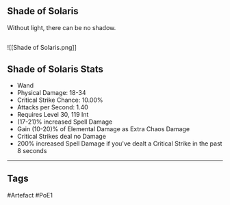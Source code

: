 ## Shade of Solaris
Without light, there can be no shadow.
##
![[Shade of Solaris.png]]
## Shade of Solaris Stats
- Wand
- Physical Damage: 18-34
- Critical Strike Chance: 10.00%
- Attacks per Second: 1.40
- Requires Level 30, 119 Int
- (17-21)% increased Spell Damage
- Gain (10-20)% of Elemental Damage as Extra Chaos Damage
- Critical Strikes deal no Damage
- 200% increased Spell Damage if you've dealt a Critical Strike in the past 8 seconds


---
## Tags
#Artefact
#PoE1